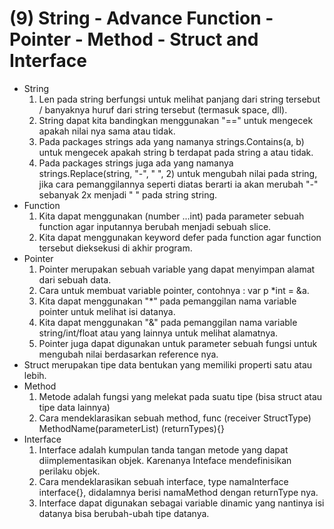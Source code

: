 # (9) String - Advance Function - Pointer - Method - Struct and Interface
- String
    1. Len pada string berfungsi untuk melihat panjang dari string tersebut / banyaknya huruf dari string tersebut (termasuk space, dll).
    2. String dapat kita bandingkan menggunakan "==" untuk mengecek apakah nilai nya sama atau tidak.
    3. Pada packages strings ada yang namanya strings.Contains(a, b) untuk mengecek apakah string b terdapat pada string a atau tidak.
    4. Pada packages strings juga ada yang namanya strings.Replace(string, "-", " ", 2) untuk mengubah nilai pada string, jika cara pemanggilannya seperti diatas berarti ia akan merubah "-" sebanyak 2x menjadi " " pada string string.
- Function
    1. Kita dapat menggunakan (number ...int) pada parameter sebuah function agar inputannya berubah menjadi sebuah slice.
    2. Kita dapat menggunakan keyword defer pada function agar function tersebut dieksekusi di akhir program.
- Pointer
    1. Pointer merupakan sebuah variable yang dapat menyimpan alamat dari sebuah data.
    2. Cara untuk membuat variable pointer, contohnya : var p *int = &a.
    3. Kita dapat menggunakan "*" pada pemanggilan nama variable pointer untuk melihat isi datanya.
    4. Kita dapat menggunakan "&" pada pemanggilan nama variable string/int/float atau yang lainnya untuk melihat alamatnya.
    5. Pointer juga dapat digunakan untuk parameter sebuah fungsi untuk mengubah nilai berdasarkan reference nya.
- Struct merupakan tipe data bentukan yang memiliki properti satu atau lebih.
- Method
    1. Metode adalah fungsi yang melekat pada suatu tipe (bisa struct atau tipe data lainnya)
    2. Cara mendeklarasikan sebuah method, func (receiver StructType) MethodName(parameterList) (returnTypes){}
- Interface
    1. Interface adalah kumpulan tanda tangan metode yang dapat diimplementasikan objek. Karenanya Inteface mendefinisikan perilaku objek.
    2. Cara mendeklarasikan sebuah interface, type namaInterface interface{}, didalamnya berisi namaMethod dengan returnType nya.
    3. Interface dapat digunakan sebagai variable dinamic yang nantinya isi datanya bisa berubah-ubah tipe datanya.
